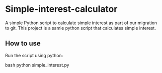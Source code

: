 # Simple-interest-calculator
A simple Python script to calculate simple interest as part of our migration to git.
This project is a samle python script that calculates simple interest.

## How to use 

Run the script using python:

bash
python simple_interest.py
